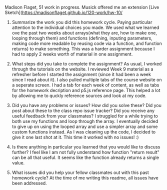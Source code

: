 Madison Flaget, 51
work in progress. Musick offered me an extension
[Live Sketch](https://madisonflaget.github.io/120-work/hw-10/

1) Summarize the work you did this homework cycle. Paying particular attention to the individual choices you made.
    We used what we learned ove the past two weeks about arrays(what they are, how to make one, looping through them) and functions (defining, inputing parameters, making code more readable by reusing code via a function, and function returns) to make something. This was a harder assignment because I had to apply 2 weeks worth of material in one assignment.

2) What steps did you take to complete the assignment?
    As usual, I worked through the tutorials on the website. I reviewed Week 9 material as a refresher before I started the assignment (since it had been a week since I read about it). I also pulled multiple tabs of the course website on a seperate screen. I had a tab for each week of content, as well as tabs for the homework decription and p5.js reference page. This helped a lot by allowing me to quckly reference sources and look at my code.

3) Did you have any problems or issues? How did you solve these? Did you post about these to the class repo issue tracker? Did you receive any useful feedback from your classmates?
    I struggled for a while trying to both use my functions and loop through the array. I eventually decided to give up on using the looped array and use a simpler array and some custom functions instead. As I was cleaning up the code, I decided to give it one last shot at it. This time it worked with no issues! :)

4) Is there anything in particular you learned that you would like to discuss further?
    I feel like I am not fully understand how function "return result" can be all that useful. It seems like the function already returns a single value.

5) What issues did you help your fellow classmates out with this past homework cycle?
    At the time of me writing this readme, all issues have been addressed.
